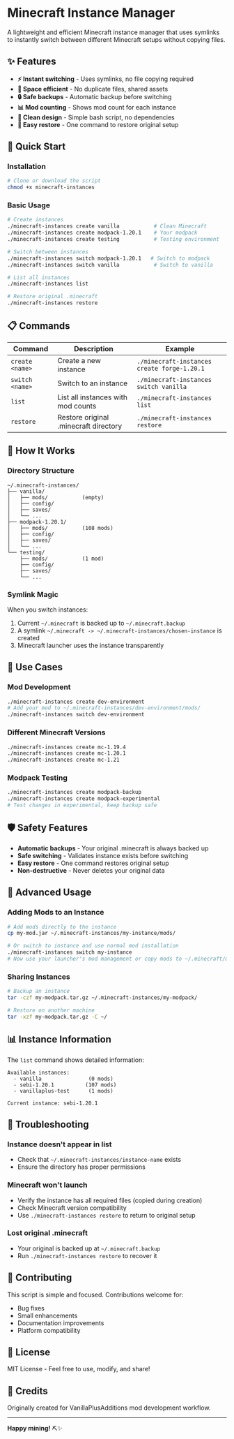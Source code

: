 # Minecraft Instance Manager

A lightweight and efficient Minecraft instance manager that uses symlinks to instantly switch between different Minecraft setups without copying files.

## ✨ Features

- **⚡ Instant switching** - Uses symlinks, no file copying required
- **💾 Space efficient** - No duplicate files, shared assets
- **🔒 Safe backups** - Automatic backup before switching
- **📊 Mod counting** - Shows mod count for each instance
- **🧹 Clean design** - Simple bash script, no dependencies
- **🔄 Easy restore** - One command to restore original setup

## 🚀 Quick Start

### Installation

```bash
# Clone or download the script
chmod +x minecraft-instances
```

### Basic Usage

```bash
# Create instances
./minecraft-instances create vanilla           # Clean Minecraft
./minecraft-instances create modpack-1.20.1    # Your modpack
./minecraft-instances create testing           # Testing environment

# Switch between instances
./minecraft-instances switch modpack-1.20.1   # Switch to modpack
./minecraft-instances switch vanilla           # Switch to vanilla

# List all instances
./minecraft-instances list

# Restore original .minecraft
./minecraft-instances restore
```

## 📋 Commands

| Command | Description | Example |
|---------|-------------|---------|
| `create <name>` | Create a new instance | `./minecraft-instances create forge-1.20.1` |
| `switch <name>` | Switch to an instance | `./minecraft-instances switch vanilla` |
| `list` | List all instances with mod counts | `./minecraft-instances list` |
| `restore` | Restore original .minecraft directory | `./minecraft-instances restore` |

## 📁 How It Works

### Directory Structure

```
~/.minecraft-instances/
├── vanilla/
│   ├── mods/           (empty)
│   ├── config/
│   ├── saves/
│   └── ...
├── modpack-1.20.1/
│   ├── mods/           (108 mods)
│   ├── config/
│   ├── saves/
│   └── ...
└── testing/
    ├── mods/           (1 mod)
    ├── config/
    ├── saves/
    └── ...
```

### Symlink Magic

When you switch instances:
1. Current `~/.minecraft` is backed up to `~/.minecraft.backup`
2. A symlink `~/.minecraft -> ~/.minecraft-instances/chosen-instance` is created
3. Minecraft launcher uses the instance transparently

## 🎯 Use Cases

### Mod Development
```bash
./minecraft-instances create dev-environment
# Add your mod to ~/.minecraft-instances/dev-environment/mods/
./minecraft-instances switch dev-environment
```

### Different Minecraft Versions
```bash
./minecraft-instances create mc-1.19.4
./minecraft-instances create mc-1.20.1
./minecraft-instances create mc-1.21
```

### Modpack Testing
```bash
./minecraft-instances create modpack-backup
./minecraft-instances create modpack-experimental
# Test changes in experimental, keep backup safe
```

## 🛡️ Safety Features

- **Automatic backups** - Your original .minecraft is always backed up
- **Safe switching** - Validates instance exists before switching
- **Easy restore** - One command restores original setup
- **Non-destructive** - Never deletes your original data

## 🔧 Advanced Usage

### Adding Mods to an Instance
```bash
# Add mods directly to the instance
cp my-mod.jar ~/.minecraft-instances/my-instance/mods/

# Or switch to instance and use normal mod installation
./minecraft-instances switch my-instance
# Now use your launcher's mod management or copy mods to ~/.minecraft/mods/
```

### Sharing Instances
```bash
# Backup an instance
tar -czf my-modpack.tar.gz ~/.minecraft-instances/my-modpack/

# Restore on another machine
tar -xzf my-modpack.tar.gz -C ~/
```

## 📊 Instance Information

The `list` command shows detailed information:

```
Available instances:
  - vanilla               (0 mods)
  - sebi-1.20.1          (107 mods)
  - vanillaplus-test      (1 mods)

Current instance: sebi-1.20.1
```

## 🐛 Troubleshooting

### Instance doesn't appear in list
- Check that `~/.minecraft-instances/instance-name` exists
- Ensure the directory has proper permissions

### Minecraft won't launch
- Verify the instance has all required files (copied during creation)
- Check Minecraft version compatibility
- Use `./minecraft-instances restore` to return to original setup

### Lost original .minecraft
- Your original is backed up at `~/.minecraft.backup`
- Run `./minecraft-instances restore` to recover it

## 🤝 Contributing

This script is simple and focused. Contributions welcome for:
- Bug fixes
- Small enhancements
- Documentation improvements
- Platform compatibility

## 📜 License

MIT License - Feel free to use, modify, and share!

## 🙏 Credits

Originally created for VanillaPlusAdditions mod development workflow.

---

**Happy mining!** ⛏️✨
